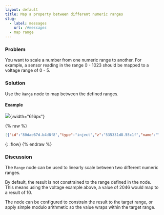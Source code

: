 ```yaml
---
layout: default
title: Map a property between different numeric ranges
slug:
  - label: messages
    url: /#messages
  - map range
---
```


### Problem

You want to scale a number from one numeric range to another. For example, a
sensor reading in the range 0 - 1023 should be mapped to a voltage range of 0 - 5.

### Solution

Use the <code class="node">Range</code> node to map between the defined ranges.

#### Example

![](/images/basic/map-between-different-number-ranges.png){:width="616px"}

{% raw %}
~~~json
[{"id":"80dae67d.b4d8f8","type":"inject","z":"535331d8.55c1f","name":"","topic":"","payload":"0","payloadType":"num","repeat":"","crontab":"","once":false,"x":130,"y":380,"wires":[["81f13534.456348"]]},{"id":"81f13534.456348","type":"range","z":"535331d8.55c1f","minin":"0","maxin":"1023","minout":"0","maxout":"5","action":"clamp","round":false,"name":"","x":350,"y":420,"wires":[["e80b61d7.4b399"]]},{"id":"cb21de23.75a2f","type":"inject","z":"535331d8.55c1f","name":"","topic":"","payload":"512","payloadType":"num","repeat":"","crontab":"","once":false,"x":130,"y":420,"wires":[["81f13534.456348"]]},{"id":"342552de.255a1e","type":"inject","z":"535331d8.55c1f","name":"","topic":"","payload":"1023","payloadType":"num","repeat":"","crontab":"","once":false,"x":130,"y":460,"wires":[["81f13534.456348"]]},{"id":"e80b61d7.4b399","type":"debug","z":"535331d8.55c1f","name":"","active":true,"console":"false","complete":"false","x":550,"y":420,"wires":[]}]
~~~
{: .flow}
{% endraw %}

### Discussion

The <code class="node">Range</code> node can be used to linearly scale between two
different numeric ranges.

By default, the result is not constrained to the range defined in the node. This means
using the voltage example above, a value of 2046 would map to a result of 10.

The node can be configured to constrain the result to the target range, or apply simple
modulo arithmetic so the value wraps within the target range.

